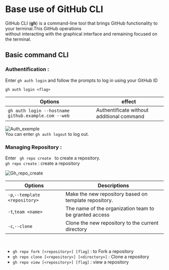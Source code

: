 # **Base use of GitHub CLI**

GitHub CLI (**gh**) is a command-line tool that brings GitHub functionality to your terminal.This GitHub operations <br> without interacting with the graphical interface and remaining focused on the terminal.

## Basic command CLI

### **Authentification :**

Enter <code>gh auth login</code> and follow the prompts to log in using your GitHub ID

```
gh auth login <flag>
```


  Options  |  effect 
  ---| ---
```gh auth login --hostname github.example.com --web```| Authentificate without additional command

<img src="assets/Use_img/Auth_exemple.png" alt="Auth_exemple" width="" >

<br>
You can enter <code>gh auth logout</code> to log out.

### **Managing Repository :**

Enter <code> gh repo create </code> to create a repository.<br>
``` gh repo create ``` : create a repository 

<img src="assets/Use_img/Gh_repo_create.png" alt="Gh_repo_create">  

  Options | Descriptions
  --- | ---
  ```-p```,```--template <repository>```|Make the new repository based on template repository.
  ```-t```,```team <name>```| The name of the organization team to be granted access
  ```-c```,```--clone```| Clone the new repository to the current directory
<br>

+ ```gh repo fork [<repository>] [flag]``` : to Fork a repository
+ ```gh repo clone [<repository>] [<directory>]``` : Clone a repository
+ ```gh repo view [<repository>] [flag]``` : view a repository


